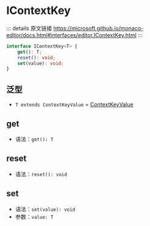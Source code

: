 # IContextKey

<backTop />
        
::: details 原文链接
https://microsoft.github.io/monaco-editor/docs.html#interfaces/editor.IContextKey.html
:::

```ts
interface IContextKey<T> {
    get(): T;
    reset(): void;
    set(value): void;
}
```

## 泛型
- `T extends ContextKeyValue` = [ContextKeyValue](/api/editor/ContextKeyValue.md)

## get
- 语法：`get(): T`

## reset
- 语法：`reset(): void`

## set
- 语法：`set(value): void`
- 参数：`value: T`
